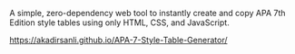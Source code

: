 A simple, zero-dependency web tool to instantly create and copy APA 7th Edition style tables using only HTML, CSS, and JavaScript.

https://akadirsanli.github.io/APA-7-Style-Table-Generator/
